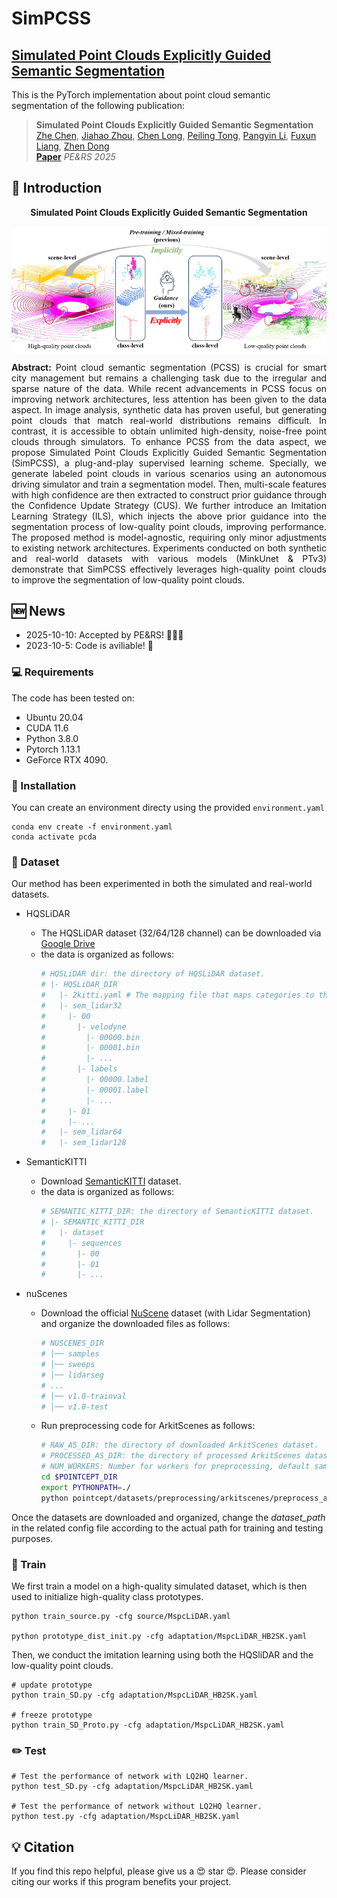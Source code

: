 # SimPCSS

<h2> 
<a href="https://github.com/WHU-USI3DV/SimPCSS" target="_blank">Simulated Point Clouds Explicitly Guided Semantic Segmentation</a>
</h2>

This is the PyTorch implementation about point cloud semantic segmentation of the following publication:

> **Simulated Point Clouds Explicitly Guided Semantic Segmentation**<br/>
> [Zhe Chen](https://chenzhe-code.github.io/), [Jiahao Zhou](https://ddakun.github.io/), [Chen Long](https://chenlongwhu.github.io/), [Peiling Tong](https://3s.whu.edu.cn/info/1028/1961.htm), [Pangyin Li](https://3s.whu.edu.cn/info/1028/2062.htm), [Fuxun Liang](https://liangfxwhu.github.io/), [Zhen Dong](https://dongzhenwhu.github.io/index.html) <br/>
> [**Paper**](https://github.com/WHU-USI3DV/SimPCSS)  *PE&RS 2025*<br/>


## 🔭 Introduction
<p align="center">
<strong>Simulated Point Clouds Explicitly Guided Semantic Segmentation</strong>
</p>
<div align=center>
<img src="media/teaser.png" alt="Network" style="zoom:60%" align='middle'>
</div>

<p align="justify">
<strong>Abstract:</strong>
Point cloud semantic segmentation (PCSS) is crucial for smart city management but remains a challenging task due to the irregular and sparse nature of the data. While recent advancements in PCSS focus on improving network architectures, less attention has been given to the data aspect. In image analysis, synthetic data has proven useful, but generating point clouds that match real-world distributions remains difficult. In contrast, it is accessible to obtain unlimited high-density, noise-free point clouds through simulators. To enhance PCSS from the data aspect, we propose Simulated Point Clouds Explicitly Guided Semantic Segmentation (SimPCSS), a plug-and-play supervised learning scheme. Specially, we generate labeled point clouds in various scenarios using an autonomous driving simulator and train a segmentation model. Then, multi-scale features with high confidence are then extracted to construct prior guidance through the Confidence Update Strategy (CUS). We further introduce an Imitation Learning Strategy (ILS), which injects the above prior guidance into the segmentation process of low-quality point clouds, improving performance. The proposed method is model-agnostic, requiring only minor adjustments to existing network architectures. Experiments conducted on both synthetic and real-world datasets with various models (MinkUnet & PTv3) demonstrate that SimPCSS effectively leverages high-quality point clouds to improve the segmentation of low-quality point clouds.
</p>

## 🆕 News
- 2025-10-10:  Accepted by PE&RS! 🎉🎉🎉
- 2023-10-5: Code is aviliable! 🎉


### 💻 Requirements
The code has been tested on:
- Ubuntu 20.04
- CUDA 11.6
- Python 3.8.0
- Pytorch 1.13.1
- GeForce RTX 4090.

### 🔧 Installation
You can create an environment directy using the provided ```environment.yaml```
```
conda env create -f environment.yaml
conda activate pcda
```

### 💾 Dataset 
Our method has been experimented in both the  simulated and real-world datasets.


- HQSLiDAR
  - The HQSLiDAR dataset (32/64/128 channel) can be downloaded via [Google Drive](https://drive.google.com/file/d/1Cg62MEEIoYsMgi3gbyYBaV_09JL92izN/view?usp=drive_link)
  - the data is organized as follows:
    ```bash
    # HQSLiDAR dir: the directory of HQSLiDAR dataset.
    # |- HQSLiDAR_DIR
    #   |- 2kitti.yaml # The mapping file that maps categories to the SemanticKITTI classes.
    #   |- sem_lidar32
    #     |- 00
    #       |- velodyne
    #         |- 00000.bin
    #         |- 00001.bin
    #         |- ...
    #       |- labels
    #         |- 00000.label
    #         |- 00001.label
    #         |- ...
    #     |- 01
    #     |- ...
    #   |- sem_lidar64
    #   |- sem_lidar128
    ```

- SemanticKITTI
  - Download [SemanticKITTI](https://www.semantic-kitti.org/dataset.html#download) dataset.
  - the data is organized as follows:
    ```bash
    # SEMANTIC_KITTI_DIR: the directory of SemanticKITTI dataset.
    # |- SEMANTIC_KITTI_DIR
    #   |- dataset
    #     |- sequences
    #       |- 00
    #       |- 01
    #       |- ...
    ```

- nuScenes
  - Download the official [NuScene](https://www.nuscenes.org/nuscenes#download) dataset (with Lidar Segmentation) and organize the downloaded files as follows:
    ```bash
    # NUSCENES_DIR
    # │── samples
    # │── sweeps
    # │── lidarseg
    # ...
    # │── v1.0-trainval 
    # │── v1.0-test
    ```
    
  - Run preprocessing code for ArkitScenes as follows:
    ```bash
    # RAW_AS_DIR: the directory of downloaded ArkitScenes dataset.
    # PROCESSED_AS_DIR: the directory of processed ArkitScenes dataset (output dir).
    # NUM_WORKERS: Number for workers for preprocessing, default same as cpu count (might OOM).
    cd $POINTCEPT_DIR
    export PYTHONPATH=./
    python pointcept/datasets/preprocessing/arkitscenes/preprocess_arkitscenes_mesh.py --dataset_root $RAW_AS_DIR --output_root $PROCESSED_AS_DIR --num_workers $NUM_WORKERS
    ```


Once the datasets are downloaded and organized, change the *dataset_path* in the related config file according to the actual path for training and testing purposes.

### 🔦 Train

We first train a model on a high-quality simulated dataset, which is then used to initialize high-quality class prototypes.
```
python train_source.py -cfg source/MspcLiDAR.yaml

python prototype_dist_init.py -cfg adaptation/MspcLiDAR_HB2SK.yaml
```

Then, we conduct the imitation learning using both the HQSliDAR and the low-quality point clouds.
```
# update prototype
python train_SD.py -cfg adaptation/MspcLiDAR_HB2SK.yaml

# freeze prototype
python train_SD_Proto.py -cfg adaptation/MspcLiDAR_HB2SK.yaml 
```

### ✏️ Test

```
# Test the performance of network with LQ2HQ learner.
python test_SD.py -cfg adaptation/MspcLiDAR_HB2SK.yaml

# Test the performance of network without LQ2HQ learner.
python test.py -cfg adaptation/MspcLiDAR_HB2SK.yaml
```

## 💡 Citation
If you find this repo helpful, please give us a 😍 star 😍.
Please consider citing our works if this program benefits your project.
```
```
